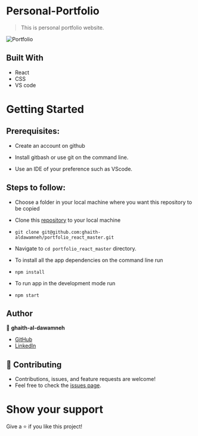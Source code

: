 # Personal-Portfolio
> This is personal portfolio website.

![Portfolio](https://github.com/ghaith-aldawamneh/portfolio_react_master/port.png)

## Built With

- React
- CSS
- VS code



# Getting Started
## Prerequisites:


- Create an account on github

- Install gitbash or use git on the command line.

- Use an IDE of your preference such as VScode.

## Steps to follow:

- Choose a folder in your local machine where you want this repository to be copied

- Clone this [repository](https://github.com/ghaith-aldawamneh/portfolio_react_master) to your local machine 
- ```
  git clone git@github.com:ghaith-aldawamneh/portfolio_react_master.git
  ```

- Navigate to `cd portfolio_react_master`  directory.

- To install all the app dependencies on the command line run
- ```
  npm install
  ``` 
- To run app in the development mode run 
- ```
  npm start
  ```


## Author

:man: **ghaith-al-dawamneh**

- [GitHub](https://github.com/ghaith-aldawamneh)
- [LinkedIn](https://www.linkedin.com/in/ghaith-al-dawamneh-58b41322a/)

## 🤝 Contributing
- Contributions, issues, and feature requests are welcome!
- Feel free to check the [issues page](https://github.com/ghaith-aldawamneh/portfolio_react_master).

# Show your support
Give a ⭐ if you like this project!


